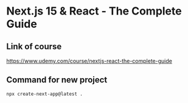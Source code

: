 # Next.js 15 & React - The Complete Guide

## Link of course

https://www.udemy.com/course/nextjs-react-the-complete-guide

## Command for new project

```bash
npx create-next-app@latest .
```

